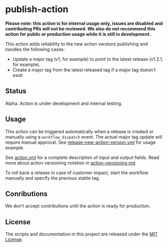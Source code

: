 # publish-action

**Please note: this action is for internal usage only, issues are disabled and contributing PRs will not be reviewed. We also do not recommend this action for public or production usage while it is still in development.**

This action adds reliability to the new action versions publishing and handles the following cases:
- Update a major tag (v1, for example) to point to the latest release (v1.2.1, for example).
- Create a major tag from the latest released tag if a major tag doesn't exist 

## Status
Alpha. Action is under development and internal testing.

## Usage
This action can be triggered automatically when a release is created or manually using a `workflow_dispatch` event. The actual major tag update will require manual approval. 
See [release-new-action-version.yml](./.github/workflows/release-new-action-version.yml) for usage example.

See [action.yml](action.yml) for a complete description of input and output fields.
Read more about action versioning notation in [action-versioning.md](https://github.com/actions/toolkit/blob/main/docs/action-versioning.md).

To roll back a release in case of customer impact, start the workflow manually and specify the previous stable tag.

## Conributions

We don't accept contributions until the action is ready for production.

## License
The scripts and documentation in this project are released under the [MIT License](LICENSE).
